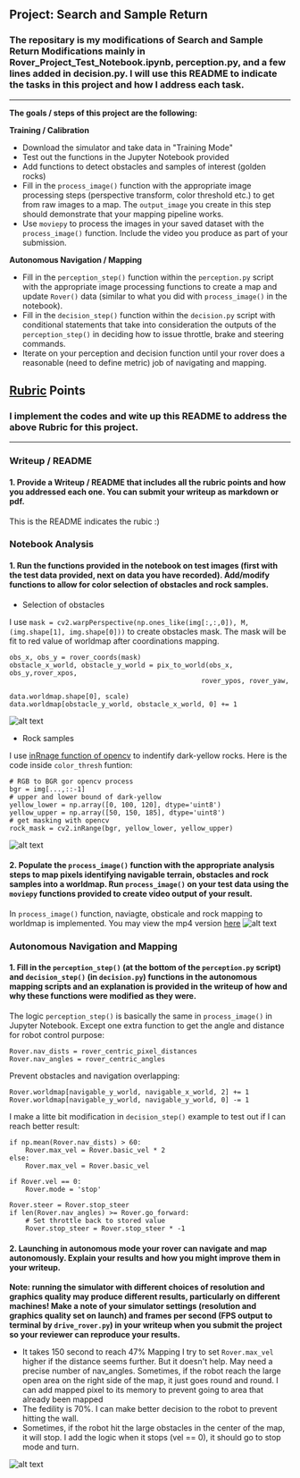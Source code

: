 ## Project: Search and Sample Return
### The repositary is my modifications of **Search and Sample Return** Modifications mainly in __Rover_Project_Test_Notebook.ipynb__, __perception.py__, and a few lines added in __decision.py__. I will use this README to indicate the tasks in this project and how I address each task. 

---


**The goals / steps of this project are the following:**  

**Training / Calibration**  

* Download the simulator and take data in "Training Mode"
* Test out the functions in the Jupyter Notebook provided
* Add functions to detect obstacles and samples of interest (golden rocks)
* Fill in the `process_image()` function with the appropriate image processing steps (perspective transform, color threshold etc.) to get from raw images to a map.  The `output_image` you create in this step should demonstrate that your mapping pipeline works.
* Use `moviepy` to process the images in your saved dataset with the `process_image()` function.  Include the video you produce as part of your submission.

**Autonomous Navigation / Mapping**

* Fill in the `perception_step()` function within the `perception.py` script with the appropriate image processing functions to create a map and update `Rover()` data (similar to what you did with `process_image()` in the notebook). 
* Fill in the `decision_step()` function within the `decision.py` script with conditional statements that take into consideration the outputs of the `perception_step()` in deciding how to issue throttle, brake and steering commands. 
* Iterate on your perception and decision function until your rover does a reasonable (need to define metric) job of navigating and mapping.  

[//]: # (Image References)

[image1]: ./output/obstacle_mask.jpg
[image2]: ./output/rock_thresh.png
[image3]: ./output/test_mapping.PNG
[image4]: ./output/Capture.PNG

## [Rubric](https://review.udacity.com/#!/rubrics/916/view) Points
### I implement the codes and wite up this README to address the above Rubric for this project.

---
### Writeup / README

#### 1. Provide a Writeup / README that includes all the rubric points and how you addressed each one.  You can submit your writeup as markdown or pdf.  

This is the README indicates the rubic :)

### Notebook Analysis
#### 1. Run the functions provided in the notebook on test images (first with the test data provided, next on data you have recorded). Add/modify functions to allow for color selection of obstacles and rock samples.

* Selection of obstacles

I use `mask = cv2.warpPerspective(np.ones_like(img[:,:,0]), M, (img.shape[1], img.shape[0]))` to create obstacles mask.
The mask will be fit to red value of worldmap after coordinations mapping.
```
obs_x, obs_y = rover_coords(mask)
obstacle_x_world, obstacle_y_world = pix_to_world(obs_x, obs_y,rover_xpos,
                                                rover_ypos, rover_yaw, 
                                                data.worldmap.shape[0], scale)
data.worldmap[obstacle_y_world, obstacle_x_world, 0] += 1                                                
```

![alt text][image1]

* Rock samples

I use [inRnage function of opencv](https://opencv-python-tutroals.readthedocs.io/en/latest/py_tutorials/py_imgproc/py_colorspaces/py_colorspaces.html) to indentify dark-yellow rocks. Here is the code inside `color_thresh` funtion:
```
# RGB to BGR gor opencv process
bgr = img[...,::-1]
# upper and lower bound of dark-yellow
yellow_lower = np.array([0, 100, 120], dtype='uint8')
yellow_upper = np.array([50, 150, 185], dtype='uint8')
# get masking with opencv
rock_mask = cv2.inRange(bgr, yellow_lower, yellow_upper)
```
![alt text][image2]

#### 2. Populate the `process_image()` function with the appropriate analysis steps to map pixels identifying navigable terrain, obstacles and rock samples into a worldmap.  Run `process_image()` on your test data using the `moviepy` functions provided to create video output of your result. 

In `process_image()` function, naviagte, obsticale and rock mapping to worldmap is implemented. 
You may view the mp4 version [here](./output)
![alt text][image3]

### Autonomous Navigation and Mapping

#### 1. Fill in the `perception_step()` (at the bottom of the `perception.py` script) and `decision_step()` (in `decision.py`) functions in the autonomous mapping scripts and an explanation is provided in the writeup of how and why these functions were modified as they were.
The logic `perception_step()` is basically the same in `process_image()` in Jupyter Notebook. Except one extra function to get the angle and distance for robot control purpose:
```
Rover.nav_dists = rover_centric_pixel_distances
Rover.nav_angles = rover_centric_angles
```
Prevent obstacles and navigation overlapping:
```
Rover.worldmap[navigable_y_world, navigable_x_world, 2] += 1
Rover.worldmap[navigable_y_world, navigable_y_world, 0] -= 1
```

I make a litte bit modification in `decision_step()` example to test out if I can reach better result:
```
if np.mean(Rover.nav_dists) > 60:
    Rover.max_vel = Rover.basic_vel * 2
else:
    Rover.max_vel = Rover.basic_vel 
```
```
if Rover.vel == 0:
    Rover.mode = 'stop'
```
```
Rover.steer = Rover.stop_steer
if len(Rover.nav_angles) >= Rover.go_forward:
    # Set throttle back to stored value
    Rover.stop_steer = Rover.stop_steer * -1
```

#### 2. Launching in autonomous mode your rover can navigate and map autonomously.  Explain your results and how you might improve them in your writeup.  

**Note: running the simulator with different choices of resolution and graphics quality may produce different results, particularly on different machines!  Make a note of your simulator settings (resolution and graphics quality set on launch) and frames per second (FPS output to terminal by `drive_rover.py`) in your writeup when you submit the project so your reviewer can reproduce your results.**

* It takes 150 second to reach 47% Mapping
I try to set `Rover.max_vel` higher if the distance seems further. But it doesn't help. May need a precise number of nav_angles.
Sometimes, if the robot reach the large open area on the right side of the map, it just goes round and round. I can add mapped pixel to its memory to prevent going to area that already been mapped
* The fedility is 70%. I can make better decision to the robot to prevent hitting the wall.
* Sometimes, if the robot hit the large obstacles in the center of the map, it will stop. I add the logic when it stops (vel == 0), it should go to stop mode and turn.

![alt text][image4]


